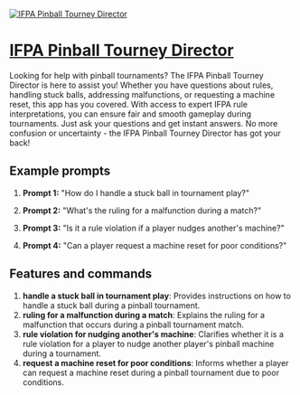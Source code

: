 [![IFPA Pinball Tourney Director](https://files.oaiusercontent.com/file-XMHaG6CtX6FToo5cbR1lRSC9?se=2123-10-20T01%3A59%3A37Z&sp=r&sv=2021-08-06&sr=b&rscc=max-age%3D31536000%2C%20immutable&rscd=attachment%3B%20filename%3Difpa_logo.jpeg&sig=//gQm17%2BEw4PuExMb9r8rujxhyZhZJdwOsuCmjcmaWM%3D)](https://chat.openai.com/g/g-uOUi6PVfn-ifpa-pinball-tourney-director)

# [IFPA Pinball Tourney Director](https://chat.openai.com/g/g-uOUi6PVfn-ifpa-pinball-tourney-director)

Looking for help with pinball tournaments? The IFPA Pinball Tourney Director is here to assist you! Whether you have questions about rules, handling stuck balls, addressing malfunctions, or requesting a machine reset, this app has you covered. With access to expert IFPA rule interpretations, you can ensure fair and smooth gameplay during tournaments. Just ask your questions and get instant answers. No more confusion or uncertainty - the IFPA Pinball Tourney Director has got your back!

## Example prompts

1. **Prompt 1:** "How do I handle a stuck ball in tournament play?"

2. **Prompt 2:** "What's the ruling for a malfunction during a match?"

3. **Prompt 3:** "Is it a rule violation if a player nudges another's machine?"

4. **Prompt 4:** "Can a player request a machine reset for poor conditions?"

## Features and commands

1. **handle a stuck ball in tournament play**: Provides instructions on how to handle a stuck ball during a pinball tournament.
2. **ruling for a malfunction during a match**: Explains the ruling for a malfunction that occurs during a pinball tournament match.
3. **rule violation for nudging another's machine**: Clarifies whether it is a rule violation for a player to nudge another player's pinball machine during a tournament.
4. **request a machine reset for poor conditions**: Informs whether a player can request a machine reset during a pinball tournament due to poor conditions.
